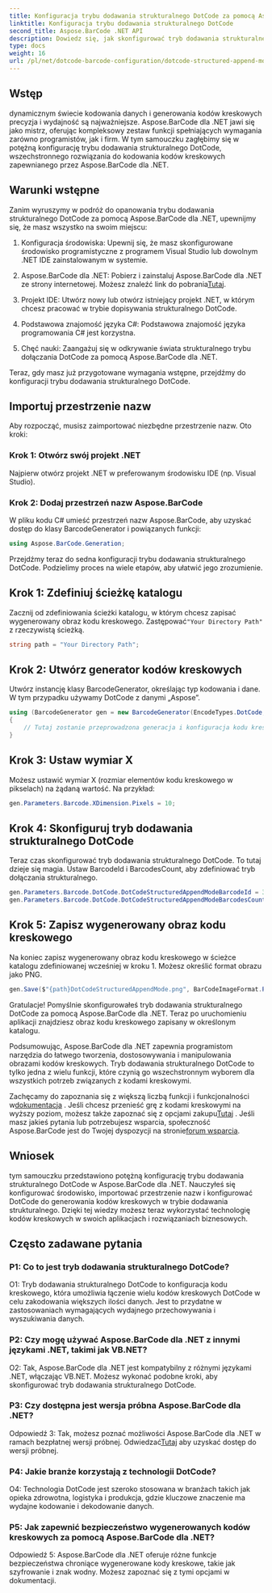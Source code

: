 ```yaml
---
title: Konfiguracja trybu dodawania strukturalnego DotCode za pomocą Aspose.BarCode dla .NET
linktitle: Konfiguracja trybu dodawania strukturalnego DotCode
second_title: Aspose.BarCode .NET API
description: Dowiedz się, jak skonfigurować tryb dodawania strukturalnego DotCode za pomocą Aspose.BarCode dla .NET i tworzyć wydajne kody kreskowe.
type: docs
weight: 16
url: /pl/net/dotcode-barcode-configuration/dotcode-structured-append-mode-configuration/
---
```

## Wstęp

dynamicznym świecie kodowania danych i generowania kodów kreskowych precyzja i wydajność są najważniejsze. Aspose.BarCode dla .NET jawi się jako mistrz, oferując kompleksowy zestaw funkcji spełniających wymagania zarówno programistów, jak i firm. W tym samouczku zagłębimy się w potężną konfigurację trybu dodawania strukturalnego DotCode, wszechstronnego rozwiązania do kodowania kodów kreskowych zapewnianego przez Aspose.BarCode dla .NET.

## Warunki wstępne

Zanim wyruszymy w podróż do opanowania trybu dodawania strukturalnego DotCode za pomocą Aspose.BarCode dla .NET, upewnijmy się, że masz wszystko na swoim miejscu:

1. Konfiguracja środowiska: Upewnij się, że masz skonfigurowane środowisko programistyczne z programem Visual Studio lub dowolnym .NET IDE zainstalowanym w systemie.

2.  Aspose.BarCode dla .NET: Pobierz i zainstaluj Aspose.BarCode dla .NET ze strony internetowej. Możesz znaleźć link do pobrania[Tutaj](https://releases.aspose.com/barcode/net/).

3. Projekt IDE: Utwórz nowy lub otwórz istniejący projekt .NET, w którym chcesz pracować w trybie dopisywania strukturalnego DotCode.

4. Podstawowa znajomość języka C#: Podstawowa znajomość języka programowania C# jest korzystna.

5. Chęć nauki: Zaangażuj się w odkrywanie świata strukturalnego trybu dołączania DotCode za pomocą Aspose.BarCode dla .NET.

Teraz, gdy masz już przygotowane wymagania wstępne, przejdźmy do konfiguracji trybu dodawania strukturalnego DotCode.

## Importuj przestrzenie nazw

Aby rozpocząć, musisz zaimportować niezbędne przestrzenie nazw. Oto kroki:

### Krok 1: Otwórz swój projekt .NET

Najpierw otwórz projekt .NET w preferowanym środowisku IDE (np. Visual Studio).

### Krok 2: Dodaj przestrzeń nazw Aspose.BarCode

W pliku kodu C# umieść przestrzeń nazw Aspose.BarCode, aby uzyskać dostęp do klasy BarcodeGenerator i powiązanych funkcji:

```csharp
using Aspose.BarCode.Generation;
```

Przejdźmy teraz do sedna konfiguracji trybu dodawania strukturalnego DotCode. Podzielimy proces na wiele etapów, aby ułatwić jego zrozumienie.

## Krok 1: Zdefiniuj ścieżkę katalogu

 Zacznij od zdefiniowania ścieżki katalogu, w którym chcesz zapisać wygenerowany obraz kodu kreskowego. Zastępować`"Your Directory Path"` z rzeczywistą ścieżką.

```csharp
string path = "Your Directory Path";
```

## Krok 2: Utwórz generator kodów kreskowych

Utwórz instancję klasy BarcodeGenerator, określając typ kodowania i dane. W tym przypadku używamy DotCode z danymi „Aspose”.

```csharp
using (BarcodeGenerator gen = new BarcodeGenerator(EncodeTypes.DotCode, "Aspose"))
{
    // Tutaj zostanie przeprowadzona generacja i konfiguracja kodu kreskowego.
}
```

## Krok 3: Ustaw wymiar X

Możesz ustawić wymiar X (rozmiar elementów kodu kreskowego w pikselach) na żądaną wartość. Na przykład:

```csharp
gen.Parameters.Barcode.XDimension.Pixels = 10;
```

## Krok 4: Skonfiguruj tryb dodawania strukturalnego DotCode

Teraz czas skonfigurować tryb dodawania strukturalnego DotCode. To tutaj dzieje się magia. Ustaw BarcodeId i BarcodesCount, aby zdefiniować tryb dołączania strukturalnego.

```csharp
gen.Parameters.Barcode.DotCode.DotCodeStructuredAppendModeBarcodeId = 3;
gen.Parameters.Barcode.DotCode.DotCodeStructuredAppendModeBarcodesCount = 5;
```

## Krok 5: Zapisz wygenerowany obraz kodu kreskowego

Na koniec zapisz wygenerowany obraz kodu kreskowego w ścieżce katalogu zdefiniowanej wcześniej w kroku 1. Możesz określić format obrazu jako PNG.

```csharp
gen.Save($"{path}DotCodeStructuredAppendMode.png", BarCodeImageFormat.Png);
```

Gratulacje! Pomyślnie skonfigurowałeś tryb dodawania strukturalnego DotCode za pomocą Aspose.BarCode dla .NET. Teraz po uruchomieniu aplikacji znajdziesz obraz kodu kreskowego zapisany w określonym katalogu.

Podsumowując, Aspose.BarCode dla .NET zapewnia programistom narzędzia do łatwego tworzenia, dostosowywania i manipulowania obrazami kodów kreskowych. Tryb dodawania strukturalnego DotCode to tylko jedna z wielu funkcji, które czynią go wszechstronnym wyborem dla wszystkich potrzeb związanych z kodami kreskowymi.

 Zachęcamy do zapoznania się z większą liczbą funkcji i funkcjonalności w[dokumentacja](https://reference.aspose.com/barcode/net/) . Jeśli chcesz przenieść grę z kodami kreskowymi na wyższy poziom, możesz także zapoznać się z opcjami zakupu[Tutaj](https://purchase.aspose.com/buy) . Jeśli masz jakieś pytania lub potrzebujesz wsparcia, społeczność Aspose.BarCode jest do Twojej dyspozycji na stronie[forum wsparcia](https://forum.aspose.com/c/barcode/13).

## Wniosek

tym samouczku przedstawiono potężną konfigurację trybu dodawania strukturalnego DotCode w Aspose.BarCode dla .NET. Nauczyłeś się konfigurować środowisko, importować przestrzenie nazw i konfigurować DotCode do generowania kodów kreskowych w trybie dodawania strukturalnego. Dzięki tej wiedzy możesz teraz wykorzystać technologię kodów kreskowych w swoich aplikacjach i rozwiązaniach biznesowych.

## Często zadawane pytania

### P1: Co to jest tryb dodawania strukturalnego DotCode?

O1: Tryb dodawania strukturalnego DotCode to konfiguracja kodu kreskowego, która umożliwia łączenie wielu kodów kreskowych DotCode w celu zakodowania większych ilości danych. Jest to przydatne w zastosowaniach wymagających wydajnego przechowywania i wyszukiwania danych.

### P2: Czy mogę używać Aspose.BarCode dla .NET z innymi językami .NET, takimi jak VB.NET?

O2: Tak, Aspose.BarCode dla .NET jest kompatybilny z różnymi językami .NET, włączając VB.NET. Możesz wykonać podobne kroki, aby skonfigurować tryb dodawania strukturalnego DotCode.

### P3: Czy dostępna jest wersja próbna Aspose.BarCode dla .NET?

Odpowiedź 3: Tak, możesz poznać możliwości Aspose.BarCode dla .NET w ramach bezpłatnej wersji próbnej. Odwiedzać[Tutaj](https://releases.aspose.com/) aby uzyskać dostęp do wersji próbnej.

### P4: Jakie branże korzystają z technologii DotCode?

O4: Technologia DotCode jest szeroko stosowana w branżach takich jak opieka zdrowotna, logistyka i produkcja, gdzie kluczowe znaczenie ma wydajne kodowanie i dekodowanie danych.

### P5: Jak zapewnić bezpieczeństwo wygenerowanych kodów kreskowych za pomocą Aspose.BarCode dla .NET?

Odpowiedź 5: Aspose.BarCode dla .NET oferuje różne funkcje bezpieczeństwa chroniące wygenerowane kody kreskowe, takie jak szyfrowanie i znak wodny. Możesz zapoznać się z tymi opcjami w dokumentacji.